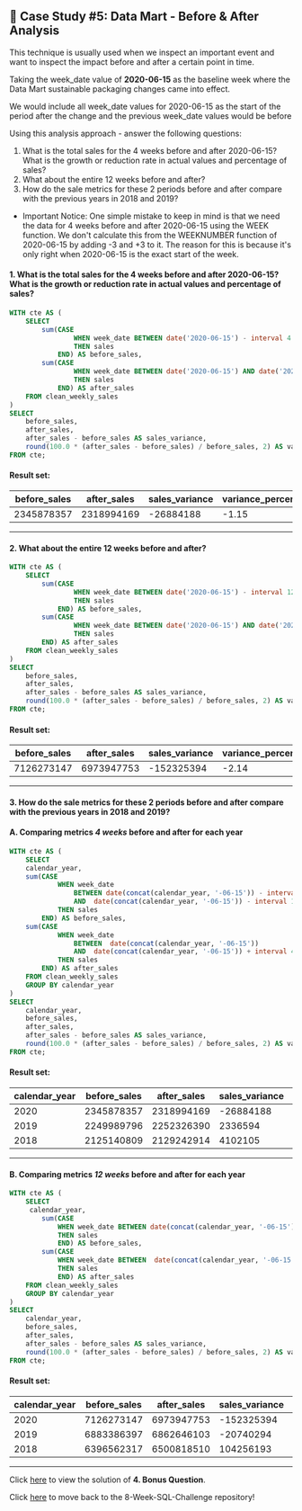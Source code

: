 ## :shopping_cart: Case Study #5: Data Mart - Before & After Analysis

This technique is usually used when we inspect an important event and want to inspect the impact before and after a certain point in time.

Taking the week_date value of **2020-06-15** as the baseline week where the Data Mart sustainable packaging changes came into effect.

We would include all week_date values for 2020-06-15 as the start of the period after the change and the previous week_date values would be before

Using this analysis approach - answer the following questions:
1. What is the total sales for the 4 weeks before and after 2020-06-15? What is the growth or reduction rate in actual values and percentage of sales?
2. What about the entire 12 weeks before and after?
3. How do the sale metrics for these 2 periods before and after compare with the previous years in 2018 and 2019?

- Important Notice: One simple mistake to keep in mind is that we need the data for 4 weeks before and after 2020-06-15 using the WEEK function. We don't calculate this from the WEEKNUMBER function of 2020-06-15 by adding -3 and +3 to it. The reason for this is because it's only right when 2020-06-15 is the exact start of the week.

#### 1. What is the total sales for the 4 weeks before and after 2020-06-15? What is the growth or reduction rate in actual values and percentage of sales?

```sql
WITH cte AS (
    SELECT 
        sum(CASE 
                WHEN week_date BETWEEN date('2020-06-15') - interval 4 week AND date('2020-06-15') - interval 1 day
                THEN sales 
            END) AS before_sales,
        sum(CASE 
                WHEN week_date BETWEEN date('2020-06-15') AND date('2020-06-15') + interval 4 week - interval 1 day
                THEN sales 
            END) AS after_sales
    FROM clean_weekly_sales
)
SELECT 
    before_sales,
    after_sales,
    after_sales - before_sales AS sales_variance,
    round(100.0 * (after_sales - before_sales) / before_sales, 2) AS variance_percentage
FROM cte;
```

#### Result set:
| before_sales | after_sales | sales_variance | variance_percentage |
|--------------|-------------|----------------|---------------------|
| 2345878357   | 2318994169  | -26884188      | -1.15               |

***

#### 2.  What about the entire 12 weeks before and after?

```sql
WITH cte AS (
    SELECT 
        sum(CASE 
                WHEN week_date BETWEEN date('2020-06-15') - interval 12 week AND date('2020-06-15') - interval 1 day
                THEN sales 
            END) AS before_sales,
        sum(CASE 
                WHEN week_date BETWEEN date('2020-06-15') AND date('2020-06-15') + interval 12 week - interval 1 day
                THEN sales 
        END) AS after_sales
    FROM clean_weekly_sales
)
SELECT 
    before_sales,
    after_sales,
    after_sales - before_sales AS sales_variance,
    round(100.0 * (after_sales - before_sales) / before_sales, 2) AS variance_percentage
FROM cte;
```

#### Result set:
| before_sales | after_sales | sales_variance | variance_percentage |
|--------------|-------------|----------------|---------------------|
| 7126273147   | 6973947753  | -152325394     | -2.14               |

***


#### 3. How do the sale metrics for these 2 periods before and after compare with the previous years in 2018 and 2019?

#### A. Comparing metrics *4 weeks* before and after for each year

```sql
WITH cte AS (
    SELECT 
    calendar_year,
    sum(CASE 
            WHEN week_date 
                BETWEEN date(concat(calendar_year, '-06-15')) - interval 4 week 
                AND  date(concat(calendar_year, '-06-15')) - interval 1 day
            THEN sales 
        END) AS before_sales,
    sum(CASE 
            WHEN week_date 
                BETWEEN  date(concat(calendar_year, '-06-15')) 
                AND  date(concat(calendar_year, '-06-15')) + interval 4 week - interval 1 day
            THEN sales 
        END) AS after_sales
    FROM clean_weekly_sales
    GROUP BY calendar_year
)
SELECT 
	calendar_year,
    before_sales,
    after_sales,
    after_sales - before_sales AS sales_variance,
    round(100.0 * (after_sales - before_sales) / before_sales, 2) AS variance_percentage
FROM cte;

```

#### Result set:
| calendar_year | before_sales | after_sales | sales_variance | variance_percentage |
|---------------|--------------|-------------|----------------|---------------------|
| 2020          | 2345878357   | 2318994169  | -26884188      | -1.15               |
| 2019          | 2249989796   | 2252326390  | 2336594        | 0.10                |
| 2018          | 2125140809   | 2129242914  | 4102105        | 0.19                |


***

#### B. Comparing metrics *12 weeks* before and after for each year

```sql
WITH cte AS (
    SELECT 
     calendar_year,
        sum(CASE 
            WHEN week_date BETWEEN date(concat(calendar_year, '-06-15')) - interval 12 week AND  date(concat(calendar_year, '-06-15')) - interval 1 day
            THEN sales 
            END) AS before_sales,
        sum(CASE 
            WHEN week_date BETWEEN  date(concat(calendar_year, '-06-15')) AND  date(concat(calendar_year, '-06-15')) + interval 12 week - interval 1 day
            THEN sales 
            END) AS after_sales
    FROM clean_weekly_sales
    GROUP BY calendar_year
)
SELECT 
	calendar_year,
    before_sales,
    after_sales,
    after_sales - before_sales AS sales_variance,
    round(100.0 * (after_sales - before_sales) / before_sales, 2) AS variance_percentage
FROM cte;
```

#### Result set:
| calendar_year | before_sales | after_sales | sales_variance | variance_percentage |
|---------------|--------------|-------------|----------------|---------------------|
| 2020          | 7126273147   | 6973947753  | -152325394     | -2.14               |
| 2019          | 6883386397   | 6862646103  | -20740294      | -0.30               |
| 2018          | 6396562317   | 6500818510  | 104256193      | 1.63                |

***

Click [here]() to view the solution of **4. Bonus Question**.

Click [here](https://github.com/Akama-EO/sql-portfolio-projects) to move back to the 8-Week-SQL-Challenge repository!
